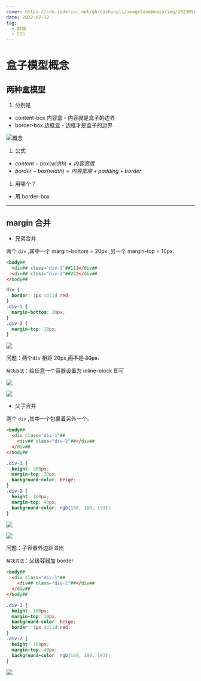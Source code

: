 ```yaml
---
cover: https://cdn.jsdelivr.net/gh/dashingli/imageSave@main/img/20230507173310.png
date: 2022-07-12
tag:
  - 前端
  - CSS
---
```


# 盒子模型概念

## 两种盒模型

1. 分别是

- content-box 内容盒 - 内容就是盒子的边界
- border-box 边框盒 - 边框才是盒子的边界

![概念](https://cdn.jsdelivr.net/gh/dashingli/imageSave@main/img/Untitled.png)

1. 公式

- $content-box(width) = 内容宽度$
- $border-box(width) = 内容宽度 + padding + border$

1. 用哪个？

- 用 border-box

---

## margin 合并

- 兄弟合并

两个 `div` ,其中一个 margin-bottom = 20px ,另一个 margin-top = 10px.

```html
<body##
  <div## class="div-1"##111</div##
  <div## class="div-2"##222</div##
</body##
```

```css
div {
  border: 1px solid red;
}
.div-1 {
  margin-bottom: 20px;
}
.div-2 {
  margin-top: 10px;
}
```

![](https://cdn.jsdelivr.net/gh/dashingli/imageSave@main/img/Untitled%201.png)

问题：两个`div` 相距 20px,~~而不是 30px.~~

`解决办法`：给任意一个容器设置为 inline-block 即可

![](https://cdn.jsdelivr.net/gh/dashingli/imageSave@main/img/Untitled%202.png)

![](https://cdn.jsdelivr.net/gh/dashingli/imageSave@main/img/Untitled%203.png)

- 父子合并

两个 `div` ,其中一个包裹着另外一个。

```html
<body##
  <div class="div-1"##
    <div## class="div-2"##</div##
  </div##
</body##
```

```css
.div-1 {
  height: 200px;
  margin-top: 30px;
  background-color: beige;
}
.div-2 {
  height: 100px;
  margin-top: 40px;
  background-color: rgb(180, 180, 193);
}
```

![](https://cdn.jsdelivr.net/gh/dashingli/imageSave@main/img/Untitled%204.png)

![](https://cdn.jsdelivr.net/gh/dashingli/imageSave@main/img/Untitled%205.png)

问题：子容器外边距溢出

`解决方法`：父级容器加 border

```html
<body##
  <div class="div-1"##
    <div## class="div-2"##</div##
  </div##
</body##
```

```css
.div-1 {
  height: 200px;
  margin-top: 30px;
  background-color: beige;
  border: 1px solid red;
}
.div-2 {
  height: 100px;
  margin-top: 40px;
  background-color: rgb(180, 180, 193);
}
```

![](https://cdn.jsdelivr.net/gh/dashingli/imageSave@main/img/Untitled%206.png)
